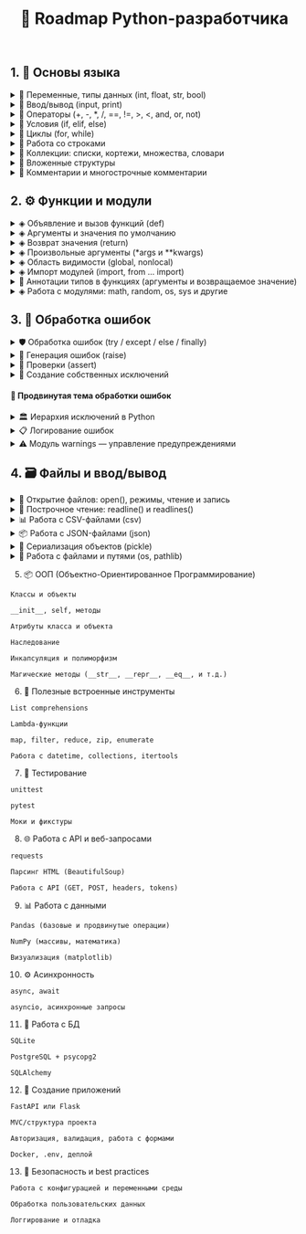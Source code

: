 <center>

# 🐍 Roadmap Python-разработчика

</center>
&nbsp;

## 1. 📘 Основы языка

<details>
<summary>🔹 Переменные, типы данных (int, float, str, bool)</summary>

### 📌 Описание
В Python переменные создаются автоматически при присваивании значения. Тип определяется автоматически.
---
### 🔢 Типы:
- `int` — целые числа
- `float` — числа с плавающей точкой
- `str` — строки
- `bool` — логические значения (`True` / `False`)

### 💡 Примеры:
```python
a = 10          # int
b = 3.14        # float
name = "Alice"  # str
flag = True     # bool
```

</details>

<details>
<summary>🔹 Ввод/вывод (input, print)</summary>

### 📌 Описание
`print()` используется для вывода информации в консоль  
`input()` — используется для получения данных от пользователя в виде строки.

---

### 🖨 `print()`
* Функция вывода. Поддерживает несколько аргументов, автоматическую замену строки (`\\n`) и настройку разделителей.

**Полезные параметры:**
- `sep` — разделитель между аргументами
- `end` — символ, который будет в конце (по умолчанию `\\n`)

```python
print("Привет", "мир")                   # Привет мир
print("Hello", "World", sep=", ")       # Hello, World
print("Завершено", end=".")             # Завершено.
```
### ⌨️ input()

Функция ввода. Возвращает строку.

```python
name = input("Введите имя: ")
print("Привет,", name)
```
❗ Важно: input() всегда возвращает str, даже если пользователь вводит число.
Чтобы получить int или float, нужно преобразовать:

```python
age = int(input("Введите возраст: "))
pi = float(input("Введите число π: "))
```

</details>

<details>
<summary>🔹 Операторы (+, -, *, /, ==, !=, >, <, and, or, not)</summary>

### 📌 Описание
Операторы позволяют выполнять арифметические действия, сравнения и логические проверки.  
Они являются основой выражений и условий в Python.
---
### ➕ Арифметические операторы

| Оператор | Назначение               | Пример             | Результат     |
|----------|--------------------------|--------------------|---------------|
| `+`      | Сложение                 | `2 + 3`            | `5`           |
| `-`      | Вычитание                | `7 - 2`            | `5`           |
| `*`      | Умножение                | `4 * 2`            | `8`           |
| `/`      | Деление (всегда float)  | `10 / 4`           | `2.5`         |
| `//`     | Целочисленное деление    | `10 // 3`          | `3`           |
| `%`      | Остаток от деления       | `10 % 3`           | `1`           |
| `**`     | Возведение в степень     | `2 ** 3`           | `8`           |

---

### 🔁 Операторы сравнения

| Оператор | Назначение       | Пример           | Результат |
|----------|------------------|------------------|-----------|
| `==`     | Равно            | `5 == 5`         | `True`    |
| `!=`     | Не равно         | `5 != 3`         | `True`    |
| `>`      | Больше           | `7 > 2`          | `True`    |
| `<`      | Меньше           | `3 < 5`          | `True`    |
| `>=`     | Больше или равно | `5 >= 5`         | `True`    |
| `<=`     | Меньше или равно | `4 <= 6`         | `True`    |

---

### 🤔 Логические операторы

| Оператор | Назначение            | Пример                   | Результат |
|----------|-----------------------|--------------------------|-----------|
| `and`    | И (всё True)          | `True and False`         | `False`   |
| `or`     | Или (хотя бы одно)    | `True or False`          | `True`    |
| `not`    | Не (отрицание)        | `not True`               | `False`   |

---

### 💡 Примеры в коде:
```python
x = 10
y = 5

print(x + y)         # 15
print(x > 3 and y < 10)  # True
print(x == 10 or y == 0) # True
print(not (x < y))       # True
print(x % 2 == 0)        # Проверка на чётность
```
</details>


<details>
<summary>🔹 Условия (if, elif, else)</summary>

### 📌 Описание
Условные конструкции позволяют выполнять код в зависимости от выполнения условий.  
В Python используются ключевые слова `if`, `elif` (иначе если) и `else` (иначе).

---

### 🧱 Общая структура:

```python
if условие:
    # блок кода, если условие True
elif другое_условие:
    # блок кода, если второе условие True
else:
    # блок кода, если ни одно из условий не сработало
```

### 📊 Типичные операторы в условиях

| Оператор | Назначение       | Пример     | Результат |
|----------|------------------|------------|-----------|
| `==`     | Равно            | `5 == 5`   | `True`    |
| `!=`     | Не равно         | `5 != 3`   | `True`    |
| `>`      | Больше           | `7 > 2`    | `True`    |
| `<`      | Меньше           | `3 < 5`    | `True`    |
| `>=`     | Больше или равно | `5 >= 5`   | `True`    |
| `<=`     | Меньше или равно | `4 <= 6`   | `True`    |
---
### 💡 Примеры в коде:
```python
age = int(input("Сколько тебе лет? "))

if age >= 18:
    print("Доступ разрешён.")
elif age > 0:
    print("Доступ запрещён. Ты слишком молод.")
else:
    print("Некорректный ввод.")
```

</details>

<details>
<summary>🔹 Циклы (for, while)</summary>

### 📌 Описание

Циклы позволяют выполнять одни и те же действия многократно.  
В Python есть два основных цикла: `for` и `while`.

---

### 🔁 `for` — цикл по коллекции или диапазону

Идеален для перебора элементов в списках, строках, диапазонах (`range()`).

```python
for i in range(5):
    print(i)
```
```python
for буква in "Python":
    print(буква)
```

### 🔄 while — цикл с условием
* Выполняется, пока условие истинно (True).
```python
count = 0
while count < 3:
    print("Цикл:", count)
    count += 1
```
### ♾️ Бесконечный цикл
* Будет выполнятся пока не будет остановлен принудительно
```python
while True:
    print("Это никогда не остановится!")
```

### 💡 Пример с break и continue:
* можно использовать в for и while
```python
for i in range(5):
    if i == 2:
        continue  # пропустить 2
    if i == 4:
        break     # завершить на 4
    print(i)
```

### 🔚 Ключевые слова внутри циклов

| Команда   | Назначение                                        |
|-----------|---------------------------------------------------|
| `break`   | Прерывает выполнение цикла                        |
| `continue`| Переходит к следующей итерации цикла              |
| `else`    | Выполняется, если цикл завершился без `break`     |
---
</details>

<details>
<summary>🔹 Работа со строками</summary>

### 📌 Описание
* Строки в Python — это последовательности символов (тип `str`).  
Поддерживают индексацию, срезы, методы, перебор в цикле и конкатенацию.

---

### 🧪 Основные операции со строками

| Операция            | Пример                    | Результат           |
|---------------------|---------------------------|----------------------|
| Конкатенация         | `"Hello" + "World"`       | `'HelloWorld'`       |
| Повторение           | `"ha" * 3`                | `'hahaha'`           |
| Длина строки         | `len("Python")`           | `6`                  |
| Проверка подстроки   | `"th" in "Python"`        | `True`               |
| Индексация           | `"Hello"[1]`              | `'e'`                |
| Срез строки          | `"Python"[0:3]`           | `'Pyt'`              |

---

### 🛠 Часто используемые методы строк

| Метод              | Описание                                       | Пример                        |
|--------------------|------------------------------------------------|-------------------------------|
| `lower()`          | Преобразует в нижний регистр                   | `"PY".lower()` → `'py'`       |
| `upper()`          | В верхний регистр                              | `"py".upper()` → `'PY'`       |
| `strip()`          | Удаляет пробелы по краям                       | `" hello ".strip()` → `'hello'` |
| `replace(a, b)`    | Заменяет `a` на `b`                            | `"hi".replace("i", "ello")` → `'hello'` |
| `split()`          | Разбивает строку по пробелу (или символу)      | `"a b c".split()` → `['a','b','c']` |
| `join()`           | Объединяет список строк                        | `".".join(['a','b'])` → `'a.b'` |
| `startswith(s)`    | Проверяет, начинается ли строка с `s`          | `"abc".startswith("a")` → `True` |
| `endswith(s)`      | Проверяет, заканчивается ли строка на `s`      | `"abc".endswith("c")` → `True` |
| `find(s)`          | Возвращает индекс первого вхождения `s`        | `"abc".find("b")` → `1`        |
| `isdigit()`        | Проверка, состоит ли строка только из цифр     | `"123".isdigit()` → `True`     |

---

### 💡 Примеры:

```python
text = " Python — крутой язык! "

print(text.strip())                 # Убирает пробелы по краям
print(text.upper())                 # В верхний регистр
print(text.lower().replace("python", "Java"))  # Комбинирование методов
print("язык" in text)               # True
```

### 🧠 Полезные приёмы
* Проверка пустой строки:
```python
if not string:  # или if string == ""
    print("Пусто")
```
* Реверс строки:
```Python
reversed_text = text[::-1]
```
* Форматирование:
ключевой параметр f
```python
name = "Иван"
print(f"Привет, {name}!")  # f-строка
```

</details> 

<details>
<summary>🔹 Коллекции: списки, кортежи, множества, словари</summary>

### 📌 Описание
Коллекции — это структуры данных, которые хранят несколько значений.  
В Python 4 основных типа:
---
- **Список (`list`)** — изменяемый упорядоченный набор
- **Кортеж (`tuple`)** — неизменяемый упорядоченный набор
- **Множество (`set`)** — изменяемый **неупорядоченный** набор уникальных элементов
- **Словарь (`dict`)** — набор пар ключ-значение

---

### 🧾 Сравнение коллекций

| Тип     | Изменяемость | Упорядоченность | Уникальность | Синтаксис                |
|---------|---------------|------------------|---------------|--------------------------|
| `list`  | ✅             | ✅                | ❌            | `[1, 2, 3]`              |
| `tuple` | ❌             | ✅                | ❌            | `(1, 2, 3)`              |
| `set`   | ✅             | ❌                | ✅            | `{1, 2, 3}`              |
| `dict`  | ✅             | ✅ (c 3.7+)       | ❌ (по ключам) | `{"a": 1, "b": 2}`        |

---

### 📋 Методы списков (list)

| Метод         | Описание                        |
|---------------|---------------------------------|
| `append(x)`   | Добавляет элемент в конец       |
| `insert(i, x)`| Вставляет элемент на позицию    |
| `remove(x)`   | Удаляет первое вхождение `x`    |
| `pop([i])`    | Удаляет и возвращает элемент    |
| `sort()`      | Сортирует список                |
| `reverse()`   | Разворачивает список            |
| `clear()`     | Очищает список                  |

---

### 💡 Примеры:

* Списки
```python
fruits = ["яблоко", "груша", "банан"]
fruits.append("киви")
```
* Кортежи
```python
point = (10, 20)
```
* Множества
```python
colors = {"красный", "синий", "зелёный"}
colors.add("жёлтый")
```
* Словари
```python
person = {
    "name": "Алиса",
    "age": 25
    }
print(person["name"])
```
### 🧠 Полезное

* Преобразование типов:
```python
list("abc")       # ['a', 'b', 'c']
tuple([1, 2])     # (1, 2)
set([1, 1, 2])    # {1, 2}
dict([("a", 1)])  # {'a': 1}
```
* Проверка элемента:
```python
if "яблоко" in fruits:
    print("Есть яблоко")
```
* Перебор словаря:
```python
for key, value in person.items():
    print(key, value)
```

</details>

<details>
<summary>🔹 Вложенные структуры</summary>

### 📌 Описание
* Вложенные структуры — это коллекции, содержащие другие коллекции:  
например, список списков, словарь в списке, словарь со списком и т.д.
---
### 🧱 Примеры вложенных структур

* Список списков
```python
matrix = [[1, 2], [3, 4]]
```
* Словарь со списками
```python
student = {
    "name": "Иван",
    "grades": [5, 4, 5]
}
```

* Словарь внутри списка
```python
people = [
    {"name": "Анна", "age": 30},
    {"name": "Борис", "age": 25}
]
```

* Словарь в словаре
```python
config = {
    "db": {
        "host": "localhost",
        "port": 5432
    }
}
```
### 🎯 Доступ к элементам

| Структура                  | Доступ к элементу                    | Результат       |
|---------------------------|--------------------------------------|-----------------|
| `matrix[1][0]`            | элемент 1-й строки, 0-й столбец      | `3`             |
| `student["grades"][2]`    | третья оценка                        | `5`             |
| `people[0]["name"]`       | имя первого человека                 | `"Анна"`        |
| `config["db"]["host"]`    | доступ к хосту в конфиге             | `"localhost"`   |
---
### 🧠 Глубокая вложенность
```python
data = {
    "user": {
        "profile": {
            "contacts": {
                "email": "user@example.com"
            }
        }
    }
}

# Получение email
email = data["user"]["profile"]["contacts"]["email"]
print(email)  # user@example.com
```
### ⚠️ Рекомендации
* Используй get() для безопасного доступа:
```python
data.get("user", {}).get("profile", {}).get("contacts", {}).get("email")
```
* При работе с непредсказуемыми структурами — проверяй наличие ключей:
```python
if "user" in data and "profile" in data["user"]:
```
* Для глубокого доступа можно использовать библиотеку pydash, glom, dotmap — если нужно элегантно и надёжно

</details>

<details>
<summary>🔹 Комментарии и многострочные комментарии</summary>

### 📌 Описание
Комментарии используются для пояснения кода.  
Python игнорирует всё, что находится после символа `#`.

---

### 🧾 Обычные однострочные комментарии

```python
# Это комментарий
print("Привет")  # Это комментарий в конце строки
```
### 📋 Многострочные комментарии
В Python нет отдельного синтаксиса для многострочного комментария,
но есть два подхода:

### 🔸 1. Несколько `#` подряд
```python
# Это первый комментарий
# Это второй комментарий
# Это третий комментарий
```

### 🔸 2. Строки в тройных кавычках (""" ... """ или ''' ... ''')
Такой блок может использоваться вне функции как комментарий,
но внутри функции — это строка-документация (docstring).
```python
"""
Это якобы многострочный комментарий.
Python просто игнорирует эту строку,
если она не используется.
"""
print("Работаем")
```
#### ⚠️ Этот способ считается **хаком**, но часто используется для временных заметок.
---

### 🧠 Docstring (официальные многострочные комментарии к функциям)
```python
def greet():
    """
    Эта функция выводит приветствие.
    """
    print("Привет!")
```
* Такие строки можно получить через `help()` или `.__doc__:`
```python
print(greet.__doc__)
```
### ⚠️ Заметки
* Комментарии не должны быть избыточными: пиши зачем, а не что делает код
* Для многострочных описаний лучше использовать docstring внутри функций и классов

</details>

## 2. ⚙️ Функции и модули
<details>
<summary>◈ Объявление и вызов функций (def)</summary>

### 📌 Описание
Функции позволяют организовывать код в переиспользуемые блоки.  
Создаются с помощью ключевого слова `def`, вызываются по имени.

---

### 🔤 Синтаксис

```python
def имя_функции(параметры):
    # тело функции
    return результат
```
### 💡 Примеры:

* Простейшая функция
```python
def say_hello():
    print("Привет!")

say_hello()  # вызов
```

* С аргументом
```python
def greet(name):
    print(f"Привет, {name}!")

greet("Аня")
```
* С возвратом значения
```python
def square(x):
    return x * x

print(square(5))  # 25
```
### ⚠️ Заметки:
* Тело функции обязательно с отступом
* Если нет return, функция возвращает None
* Функцию можно вызывать многократно

</details> 

<details>
<summary>◈ Аргументы и значения по умолчанию</summary>

### 📌 Описание
Функции могут принимать параметры разными способами.  
Python поддерживает: позиционные, значения по умолчанию, произвольные (`*args`, `**kwargs`).

---

### 📊 Таблица видов аргументов

| Тип                    | Сигнатура                         | Описание                                      | Пример вызова              |
|------------------------|------------------------------------|-----------------------------------------------|----------------------------|
| Позиционные            | `def greet(name)`                 | Аргументы передаются по порядку               | `greet("Аня")`             |
| Значения по умолчанию  | `def greet(name="Гость")`         | Используется, если аргумент не передан        | `greet()` → `'Гость'`      |
| Произвольные позиционные | `def add(*args)`                  | Собирает все позиционные аргументы в кортеж   | `add(1, 2, 3)`             |
| Произвольные именованные | `def config(**kwargs)`            | Собирает все именованные аргументы в словарь  | `config(debug=True)`       |

---

### 💡 Примеры использования

```python
# Значение по умолчанию
def greet(name="Гость"):
    print(f"Привет, {name}")

greet()          # Привет, Гость
greet("Иван")    # Привет, Иван
```
* `*args` — произвольные позиционные аргументы
```python
def total(*args):
    print(sum(args))

total(1, 2, 3)  # 6
```
* `**kwargs` — произвольные именованные аргументы
```python
def show(**kwargs):
    for k, v in kwargs.items():
        print(f"{k}: {v}")

show(name="Анна", age=30)
```
* Комбинирование всех видов аргументов
```python
def full_info(a, b=0, *args, **kwargs):
    print(a, b, args, kwargs)

full_info(1, 2, 3, 4, x=5, y=6)
# 1 2 (3, 4) {'x': 5, 'y': 6'}
```

### ⚠️ Заметки
* Порядок параметров:
обязательные, `*args`, со значением по умолчанию, `**kwargs`
```python
def example(x, *args, y=0, **kwargs):
    ...
```
* `*args` и `**kwargs` можно не использовать, если они не нужны

У `*args` тип — tuple, у `**kwargs` — dict

</details>

<details>
<summary>◈ Возврат значения (return)</summary>

### 📌 Описание
`return` завершает выполнение функции и возвращает значение.  
Если `return` не указан — функция возвращает `None`.

---

### 📤 Синтаксис

```python
def имя_функции(...):
    ...
    return результат
```
### 💡 Примеры:

* Возвращение значения
```python
def multiply(x, y):
    return x * y

result = multiply(2, 3)
print(result)  # 6
```
* return без значения
```python
def say_hi():
    print("Привет")
    return

say_hi()
```
* Условный return
```python
def check_number(n):
    if n % 2 == 0:
        return "Чётное"
    return "Нечётное"

print(check_number(5))  # Нечётное
```
* Возврат нескольких значений
```python
def get_user():
    return "Иван", 25

name, age = get_user()
```

### ⚠️ Заметки

* После return выполнение функции прекращается
* Можно вернуть:
    * значение (return x)
    * кортеж (return x, y)
    * ничего (return)
* Если функция ничего не возвращает — результатом будет `None`
* return можно использовать внутри условий и циклов
```python
def check_number(n):
    if n % 2 == 0:
        return "Чётное"
    return "Нечётное"
```
</details>

<details>
<summary>◈ Произвольные аргументы (*args и **kwargs)</summary>

### 📌 Описание
Когда количество аргументов заранее неизвестно, можно использовать:
---
- `*args` — собирает **все позиционные аргументы** в кортеж (`tuple`)
- `**kwargs` — собирает **все именованные аргументы** в словарь (`dict`)

Это делает функции более гибкими.

---

### 📊 Сравнение

| Синтаксис             | Назначение                               | Тип данных           | Пример вызова                 |
|-----------------------|-------------------------------------------|-----------------------|-------------------------------|
| `*args`               | Все дополнительные позиционные аргументы | `tuple`               | `func(1, 2, 3)`               |
| `**kwargs`            | Все дополнительные именованные аргументы | `dict`                | `func(name="Аня", age=30)`    |

---

### 💡 Примеры использования

* Аргументы: (10, 20, 30)
```python
def show_args(*args):
    print("Аргументы:", args)

show_args(10, 20, 30)
```
* name: Анна
* city: Москва
```python
def show_kwargs(**kwargs):
    for key, value in kwargs.items():
        print(f"{key}: {value}")

show_kwargs(name="Анна", city="Москва")
```
* Комбинация всех видов аргументов
    * 1 2
    * Доп. позиционные: (3, 4)
    * Доп. именованные: {'x': 5, 'y': 6}
```python
def full_info(a, b=0, *args, **kwargs):
    print(a, b)
    print("Доп. позиционные:", args)
    print("Доп. именованные:", kwargs)

full_info(1, 2, 3, 4, x=5, y=6)
```
### ⚠️ Заметки

* `*args` и `**kwargs` необязательны — используются при необходимости
* Их можно комбинировать, но порядок важен:
```python
def func(x, *args, y=0, **kwargs):
    ...
```
* args — всегда tuple, kwargs — dict

</details>

<details>
<summary>◈ Область видимости (global, nonlocal)</summary>

### 📌 Описание
**Область видимости** определяет, где переменная доступна.  
По умолчанию переменные внутри функций являются **локальными**.  
С помощью `global` и `nonlocal` можно управлять доступом к переменным из других областей.

---

### 📊 Сравнение ключевых слов

| Ключевое слово | Описание                                             | Пример применения         |
|----------------|------------------------------------------------------|----------------------------|
| `global`       | Используется для доступа к переменной **вне функции** (на уровне модуля) | изменение глобальной переменной |
| `nonlocal`     | Используется **во вложенной функции**, чтобы изменить переменную из внешней (но не глобальной) | вложенные функции |

---

### 💡 Примеры


* Без `global` — создается новая локальная переменная
```python
x = 10

def update():
    x = 20
    print("Внутри функции:", x)

update()
print("Снаружи:", x)  # Снаружи: 10
```

* С использованием global
```python
x = 10

def update():
    global x
    x = 20
    print("Внутри функции:", x)

update()
print("Снаружи:", x)  # Снаружи: 20
```
* Использование nonlocal
```python
def outer():
    message = "Привет"

    def inner():
        nonlocal message
        message = "Пока"
        print("Внутри inner:", message)

    inner()
    print("После inner:", message)

outer()
# Внутри inner: Пока
# После inner: Пока
```
### ⚠️ Заметки
* Использование global делает переменную глобальной по всему модулю — злоупотреблять не стоит
* nonlocal работает только внутри вложенных функций
* Лучше избегать глобальных переменных, если можно передавать значения через параметры и `return`

</details>

<details>
<summary>◈ Импорт модулей (import, from ... import)</summary>

### 📌 Описание
Импорт модулей позволяет использовать **встроенные или внешние библиотеки**, а также свой код из других файлов.  
В Python есть несколько способов импорта.

---

### 📊 Способы импорта

| Синтаксис                      | Описание                                           | Пример использования        |
|-------------------------------|----------------------------------------------------|------------------------------|
| `import module`               | Импортирует весь модуль                           | `import math`                |
| `import module as alias`      | Импорт с псевдонимом (сокращение)                 | `import numpy as np`         |
| `from module import name`     | Импорт конкретного элемента                       | `from math import sqrt`      |
| `from module import *`        | Импортирует всё из модуля (не рекомендуется)      | `from math import *`         |

---

### 💡 Примеры

* Импорт всего модуля
```python
import math
print(math.sqrt(25))  # 5.0
```
* Импорт с псевдонимом
```python
import datetime as dt
print(dt.datetime.now())
```
* Импорт только одной функции
```python
from random import randint
print(randint(1, 10))  # случайное число от 1 до 10
```
### Импорт из своего файла
* файл: `utils.py`
```python
def hello():
    print("Привет!")
```
* основной файл например `main.py`
```python
# Импортируется функция hello() из файла utils.py

from utils import hello
# просто вызывается
hello()

# результат в консоль: Привет!
```

### ⚠️ Заметки
* Один модуль = один `.py` файл
* Путь импорта зависит от расположения файлов (можно использовать . и ..)
* Псевдонимы `as` делают код короче и удобнее
* Импорт `*` может привести к конфликтам имён и затруднить отладку

</details>

<details>
<summary>📎 Аннотации типов в функциях (аргументы и возвращаемое значение)</summary>

### 📌 Описание
Аннотации типов позволяют явно указать, **какие типы данных принимает функция**  
и **что она возвращает**. Это улучшает читаемость кода и помогает инструментам разработки (IDE, анализаторы).

> ❗ Аннотации **не обязательны** — они **не проверяются интерпретатором Python во время выполнения**.  
> Это лишь **подсказка** для тебя, других разработчиков и редакторов кода (VSCode, PyCharm и др.).

---

### 🔤 Синтаксис

```python
def имя_функции(параметр: тип, ...) -> тип_возвращаемого_значения:
    ...
```
### 💡 Простые примеры:
```python
def greet(name: str) -> None:
    print(f"Привет, {name}")
```
```python
def add(a: int, b: int) -> int:
    return a + b
```
```python
def divide(a: float, b: float) -> float:
    return a / b
```

### 🧰 Аннотации для коллекций
```python
from typing import List, Dict

def average(values: List[float]) -> float:
    return sum(values) / len(values)

def get_user() -> Dict[str, str]:
    return {"name": "Иван"}
```

### ⚠️ Полезные типы из typing

| Тип                  | Описание                                          |
|----------------------|---------------------------------------------------|
| `List[тип]`          | Список с элементами определённого типа           |
| `Dict[ключ, значение]` | Словарь с типизированными ключами и значениями |
| `Optional[тип]`      | Может быть `None` или указанного типа            |
| `Any`                | Любой тип                                         |
| `Tuple[...]`         | Кортеж определённой структуры                    |
| `Union[int, str]`    | Значение может быть либо `int`, либо `str`       |
---
### 📦 Примеры с Optional, Any, Union
```python
from typing import Optional, Any, Union

def find_user(id: int) -> Optional[dict]:
    ...

def log(data: Any) -> None:
    print(data)

def parse(value: Union[int, str]) -> str:
    return str(value)
```

### 🧠 Зачем использовать аннотации?
* Помогают предотвратить ошибки при передаче данных
* Повышают понятность кода при чтении и поддержке
* Дают автодополнение и подсказки в IDE
* Поддерживаются системами статического анализа: mypy, pyright, pylance

</details>

<details>
<summary>◈ Работа с модулями: math, random, os, sys и другие</summary>

### 📌 Описание
Python включает множество встроенных модулей, которые расширяют возможности языка:  
математика, случайные значения, доступ к файловой системе, аргументы командной строки и т.д.

---

### 📐 Модуль `math` — математика

| Функция          | Описание                        | Пример               |
|------------------|----------------------------------|----------------------|
| `sqrt(x)`        | Квадратный корень                | `math.sqrt(16)` → `4.0` |
| `pow(x, y)`      | Возведение в степень             | `math.pow(2, 3)` → `8.0` |
| `floor(x)`       | Округление вниз                  | `math.floor(3.9)` → `3` |
| `ceil(x)`        | Округление вверх                 | `math.ceil(3.1)` → `4` |
| `pi`             | Число π                          | `math.pi` → `3.1415...` |
---
```python
import math
print(math.sqrt(25))  # 5.0
```

### 🎲 Модуль `random` — случайные значения

| Функция          | Описание                                    | Пример                        |
|------------------|----------------------------------------------|-------------------------------|
| `randint(a, b)`  | Случайное целое в диапазоне `[a, b]`         | `randint(1, 6)`               |
| `choice(seq)`    | Случайный элемент из последовательности      | `choice(["a", "b", "c"])`     |
| `shuffle(seq)`   | Перемешивает список на месте                 | `shuffle([1, 2, 3])`          |
| `random()`       | Случайное число от `0` до `1` (float)        | `random()`                    |
---
```python
from random import randint, choice
print(randint(1, 100))
print(choice(["Python", "Java", "Go"]))
```

### 🗂 Модуль `os` — работа с операционной системой

| Функция             | Описание                               | Пример                         |
|---------------------|-----------------------------------------|--------------------------------|
| `getcwd()`          | Получить текущую директорию             | `os.getcwd()`                  |
| `listdir(path)`     | Список файлов в директории              | `os.listdir(".")`              |
| `remove(file)`      | Удалить файл                            | `os.remove("file.txt")`        |
| `mkdir(name)`       | Создать папку                           | `os.mkdir("new_folder")`       |
| `path.exists(path)` | Проверить существование файла/папки     | `os.path.exists("file.txt")`   |
---
```python
import os
print(os.getcwd())
```

### 🧭 Модуль `sys` — доступ к системной информации

| Атрибут / функция | Описание                        | Пример             |
|-------------------|----------------------------------|--------------------|
| `argv`            | Аргументы командной строки       | `sys.argv[1]`      |
| `exit()`          | Завершить программу              | `sys.exit()`       |
| `path`            | Пути поиска модулей              | `sys.path`         |
| `version`         | Версия Python                    | `sys.version`      |
---
```python
import sys
print(sys.version)
```

### ⚠️ Заметки
* Эти модули идут встроенно — установка не требуется
* Для работы с внешними модулями (например, `requests`, `pandas`) используется `pip`
* В больших проектах импорт модулей лучше группировать: стандартные, сторонние, свои

</details>

## 3. 🧪 Обработка ошибок

<details>
<summary>🛡️ Обработка ошибок (try / except / else / finally)</summary>

### 📌 Описание
В Python ошибки (исключения) могут прерывать выполнение программы.  
Блоки `try` позволяют **перехватывать и обрабатывать ошибки**, чтобы программа не упала.

---

### 🔤 Синтаксис

```python
try:
    # код, который может вызвать ошибку
except ТипИсключения:
    # что делать при ошибке
else:
    # если ошибок не было
finally:
    # выполняется всегда (например, для очистки)
```
### 💡 Примеры:

```python
try:
    x = int(input("Введите число: "))
    print("Удвоенное значение:", x * 2)
except ValueError:
    print("Ошибка: нужно ввести число!")
```
---
```python
try:
    f = open("file.txt", "r")
    print(f.read())
except FileNotFoundError:
    print("Файл не найден")
else:
    print("Файл успешно прочитан")
finally:
    print("Закрытие (или логирование)...")
```
📊 Часто используемые исключения
| Исключение          | Описание                                 |
|---------------------|-------------------------------------------|
| `ValueError`        | Неверное значение типа                   |
| `TypeError`         | Операция с несовместимыми типами         |
| `IndexError`        | Обращение к несуществующему индексу      |
| `KeyError`          | Ключ не найден в словаре                 |
| `FileNotFoundError` | Файл не найден                           |
| `ZeroDivisionError` | Деление на ноль                          |
| `ImportError`       | Ошибка при импорте модуля                |
| `AttributeError`    | Объект не имеет указанного атрибута      |
---
### ⚠️ Заметки
* Всегда обрабатывай только нужные исключения, а не `except:` без указания
* `else` используется, если нужно выполнить код только при отсутствии ошибок
* `finally` выполняется всегда — даже если ошибка не перехвачена
* Можно обрабатывать несколько исключений:
```python
except (ValueError, TypeError):
    ...
```
* Можно получить объект исключения:
```python
except ValueError as e:
    print("Ошибка:", e)
```
</details>

<details>
<summary>🚨 Генерация ошибок (raise)</summary>

### 📌 Описание
Оператор `raise` используется для **явного возбуждения исключений**.  
Это полезно, если ты хочешь вручную остановить выполнение при ошибочных условиях.

---

### 🔤 Синтаксис

```python
raise ТипИсключения("сообщение об ошибке")
```
### 💡 Примеры:
```python
def divide(a, b):
    if b == 0:
        raise ZeroDivisionError("На ноль делить нельзя!")
    return a / b

print(divide(10, 0))  # вызовет исключение
```
---
```python
age = -5
if age < 0:
    raise ValueError("Возраст не может быть отрицательным")
```

### ⚠️ Заметки
* Можно возбуждать встроенные исключения, либо свои (пользовательские)
* Хорошая практика — использовать `raise` вместе с проверками входных данных
* Можно перехватывать исключения и перекидывать дальше:
```python
try:
    ...
except ValueError:
    raise  # пробрасывает ошибку дальше
```

</details>

<details>
<summary>🧪 Проверки (assert)</summary>

### 📌 Описание
Оператор `assert` используется для **быстрых проверок условий**.  
Если условие **не выполнено**, возникает исключение `AssertionError`.

---

### 🔤 Синтаксис

```python
assert условие, "сообщение при провале"
```
### 💡 Примеры:
```python
x = 5
assert x > 0  # ничего не произойдёт

assert x < 0, "x должен быть меньше нуля"
# AssertionError: x должен быть меньше нуля
```
---
```python
def check_positive(n):
    assert n > 0, "Число должно быть положительным"
    return n
```
### ⚠️ Заметки
* Используется в основном для отладки, тестов, проверок инвариантов
* Можно отключить все assert, запустив Python с флагом -O
* Не рекомендуется для валидации пользовательских данных — лучше использовать if + raise

</details>

<details>
<summary>🧨 Создание собственных исключений</summary>

### 📌 Описание
Можно создавать свои типы исключений, унаследовав их от `Exception` или другого встроенного класса.  
Это полезно для специфических ошибок в проекте.

---

### 💡 Пример:

```python
class NegativeValueError(Exception):
    """Ошибка: значение не может быть отрицательным"""
    pass

def process(value):
    if value < 0:
        raise NegativeValueError("Отрицательное значение недопустимо")
    return value * 2

process(-5)  # вызовет NegativeValueError
```

### ⚠️ Заметки
* Именуй собственные исключения с суффиксом `Error`
* Можно переопределить `__init__` и `__str__` для кастомизации сообщения
* Исключения можно группировать в иерархию
---
### 🧩 Кратко: зачем нужен pass
* `pass` используется, когда синтаксис требует тело, но ты пока не хочешь писать код.

### 💡 Примеры:
* 🔸 В теле функции (например, "ещё не реализовано"):
```python
def my_function():
    pass  # пока ничего не делает
```
* 🔸 В классе:
```python
class MyException(Exception):
    pass  # можно добавить поведение позже
```
* 🔸 В if, for, while, try и т.д.:
```python
if condition:
    pass  # условие есть, действия пока нет
```

### ⚠️ Без pass — будет ошибка
```python
def func():
# SyntaxError: expected an indented block
```
* 🔹 `Python` ожидает тело, даже если ты его пока не пишешь.
* 🔹 `pass` позволяет оставить конструкцию рабочей, но пустой.
---
### 🧠 Когда использовать pass
* В черновиках (временно)
* В заготовках функций, классов, блоков
* Когда логика должна быть "ничего не делать" (например, если обработка ошибки не нужна)

</details>

#### 🧠 Продвинутая тема обработки ошибок

<details>
<summary>🏛 Иерархия исключений в Python</summary>

### 📌 Описание
Все исключения в Python наследуются от базового класса `BaseException`.  
Почти все пользовательские и встроенные исключения — от `Exception`.

---
### 🏛 Иерархия исключений (наглядно)
```
BaseException
├── SystemExit
├── KeyboardInterrupt
├── GeneratorExit
└── Exception
    ├── ArithmeticError
    │   ├── ZeroDivisionError
    │   ├── OverflowError
    │   └── FloatingPointError
    ├── LookupError
    │   ├── IndexError
    │   └── KeyError
    ├── ValueError
    ├── TypeError
    ├── FileNotFoundError
    └── ...
```
---

### ⚠️ Заметки

- **Никогда не перехватывай `BaseException`** — это перехват `Ctrl+C`, `SystemExit`, и других "системных" событий
- Всегда перехватывай через `except Exception:` или **конкретный тип**
- Пользовательские исключения всегда наследуй от `Exception`, **а не от `BaseException`**

</details>

<details>
<summary>📋 Логирование ошибок</summary>

### 📌 Описание
Вместо простого `print()` лучше использовать модуль `logging` для вывода ошибок и событий.  
Для получения полного трейсбека (стека вызовов) — модуль `traceback`.

---

### 💡 Пример с logging

```python
import logging

logging.basicConfig(level=logging.ERROR)

try:
    x = 1 / 0
except ZeroDivisionError:
    logging.error("Ошибка деления на ноль")
```
---
### 💡 Пример с traceback    
```python
import traceback

try:
    x = int("abc")
except ValueError:
    traceback.print_exc()
```

### ⚠️ Заметки
* logging может писать в файл, консоль, удалённый сервер
* Уровни: `DEBUG`, `INFO`, `WARNING`, `ERROR`, `CRITICAL`
* Вместо print(e) можно делать logging.exception("Произошла ошибка:") — это автоматически добавит трейсбек

</details>

<details>
<summary>⚠️ Модуль warnings — управление предупреждениями</summary>

### 📌 Описание
Модуль `warnings` используется для **мягких сообщений о потенциальных проблемах**.  
В отличие от исключений, предупреждения **не прерывают выполнение**.

---

### 💡 Пример

```python
import warnings

def old_function():
    warnings.warn("Функция устарела", DeprecationWarning)

old_function()
```
### 🎛 Управление предупреждениями

* Игнорировать все предупреждения
```python
import warnings
warnings.filterwarnings("ignore")
```
* Преобразовать предупреждение в исключение
```python
warnings.filterwarnings("error")
```
### ⚠️ Заметки
* Полезно для устаревших функций, API, неопасных нарушений
* Используется во многих библиотеках (numpy, pandas)
* Можно кастомизировать тип, категорию, сообщение, стек

</details>

## 4. 🗃 Файлы и ввод/вывод

<details>
<summary>📂 Открытие файлов: open(), режимы, чтение и запись</summary>

### 📌 Описание
Файлы открываются с помощью `open(путь, режим, encoding)`.  
После этого можно читать, записывать или добавлять данные.

---

### 🔤 Синтаксис

```python
f = open("file.txt", "w", encoding="utf-8")
f.write("Привет!")
f.close()
```
### 🧭 Режимы открытия файлов

| Режим | Назначение                        | Пример |
|-------|-----------------------------------|--------|
| `r`   | Чтение (по умолчанию)            | `open("file.txt", "r", encoding="utf-8")` |
| `w`   | Запись (перезапись файла)        | `open("file.txt", "w", encoding="utf-8")` |
| `a`   | Добавление в конец файла         | `open("file.txt", "a", encoding="utf-8")` |
| `x`   | Создание нового файла (ошибка, если уже есть) | `open("file.txt", "x", encoding="utf-8")` |
| `b`   | Двоичный режим (для байтов)      | `open("file.bin", "rb")` или `"wb"` |
| `+`   | Чтение и запись одновременно     | `open("file.txt", "r+")` или `"w+"`, `"a+"` |
---

### 🧠 Почему лучше использовать `with` (контекстный менеджер)

Ключевое слово `with` открывает файл в специальном **контексте**,  
и **автоматически закрывает** его после завершения блока — даже при ошибках.
* Это делает код:
    * короче
    * безопаснее (нет забытых close())
    * чище и современнее

### 🔄 Примеры использования режимов `open`
* `r` — Чтение файла

#### ❌ Без with:
```python
f = open("file.txt", "r", encoding="utf-8")
content = f.read()
print(content)
f.close()
```
#### ✅ С with:
```python
with open("file.txt", "r", encoding="utf-8") as f:
    content = f.read()
    print(content)
```
---
* `w` — Запись (перезапись файла)

#### ❌ Без with:
```python
f = open("file.txt", "w", encoding="utf-8")
f.write("Новый текст")
f.close()
```
#### ✅ С with:
```python
with open("file.txt", "w", encoding="utf-8") as f:
    f.write("Новый текст")
```
---
* `a` — Добавление в конец файла

#### ❌ Без with:
```python
f = open("file.txt", "a", encoding="utf-8")
f.write("\nДобавлено в конец")
f.close()
```
#### ✅ С with:
```python
with open("file.txt", "a", encoding="utf-8") as f:
    f.write("\nДобавлено в конец")
```
---
* `x` — Создание нового файла

#### ❌ Без with:
```python
f = open("new_file.txt", "x", encoding="utf-8")
f.write("Создан новый файл")
f.close()
```
#### ✅ С with:
```python
with open("new_file.txt", "x", encoding="utf-8") as f:
    f.write("Создан новый файл")
```
---
* `b` — Двоичный режим (чтение/запись в байтах)

#### ❌ Без with:
```python
f = open("image.png", "rb")
data = f.read()
f.close()
```
#### ✅ С with:
```python
with open("image.png", "rb") as f:
    data = f.read()
```
---
* `+` — Чтение и запись

#### ❌ Без with:
```python
f = open("file.txt", "r+", encoding="utf-8")
old = f.read()
f.write("\nДобавили после чтения")
f.close()
```
#### ✅ С with:
```python
with open("file.txt", "r+", encoding="utf-8") as f:
    old = f.read()
    f.write("\nДобавили после чтения")
```

</details>

<details>
<summary>📄 Построчное чтение: readline() и readlines()</summary>

### 📌 Описание
Кроме `read()`, который читает весь файл сразу, есть более гибкие способы чтения:

- `readline()` — читает **одну строку** за вызов
- `readlines()` — читает **все строки** в список

---

### 💡 Примеры


* `readline()` — построчно вручную
```python
f = open("file.txt", "r", encoding="utf-8")
line1 = f.readline()
line2 = f.readline()
f.close()

print(line1.strip())
print(line2.strip())
```

* `readlines()` — читаем всё сразу как список строк
```python
f = open("file.txt", "r", encoding="utf-8")
lines = f.readlines()
f.close()

for line in lines:
    print(line.strip())
```

* Альтернатива через `for`— самый предпочтительный способ
```python
with open("file.txt", "r", encoding="utf-8") as f:
    for line in f:
        print(line.strip())
```
### ⚠️ Заметки
* `readline()` читает одну строку, включая символ `\n`
* `readlines()` возвращает список строк (может занять много памяти)
* Чтение через `for line in file:` — самый эффективный и читаемый способ
```python
for line in file:
```
* Не забывай `strip()` если не хочешь видеть лишние переводы строк

</details>

<details>
<summary>📊 Работа с CSV-файлами (csv)</summary>

### 📌 Описание
Модуль `csv` используется для чтения и записи **табличных данных** (разделённых запятыми, точками с запятой и т.д.).  
CSV-файлы — простой текстовый формат, удобно использовать в таблицах, Excel, Google Sheets и т.п.

---
### 📋 Основные функции модуля `csv`

| Объект              | Назначение                                | Пример использования               |
|---------------------|--------------------------------------------|------------------------------------|
| `csv.reader(f)`     | Чтение CSV как списков (`list`)           | `for row in csv.reader(f): ...`   |
| `csv.writer(f)`     | Запись списков строк                      | `writer.writerow([...])`          |
| `csv.DictReader(f)` | Чтение CSV как словарей (`dict`) по заголовкам | `row["Имя"]`                     |
| `csv.DictWriter(f)` | Запись словарей по ключам                 | `writer.writerow({"Имя": ...})`   |
---
### 📤 Чтение CSV-файлов

```python
import csv

with open("data.csv", "r", encoding="utf-8") as f:
    reader = csv.reader(f)
    for row in reader:
        print(row)
```

#### 📌 `row` — это список строк из одной строки таблицы: ['Иван', '30', 'Python']
---
### 🧾 Запись CSV-файлов
```python
import csv

with open("output.csv", "w", encoding="utf-8", newline="") as f:
    writer = csv.writer(f)
    writer.writerow(["Имя", "Возраст", "Язык"])
    writer.writerow(["Анна", 25, "Python"])
```
---
### 🧠 Чтение с заголовками (как словари)
```python
import csv

with open("data.csv", "r", encoding="utf-8") as f:
    reader = csv.DictReader(f)
    for row in reader:
        print(row["Имя"], row["Возраст"])
```
---
### ⚠️ Заметки
* Всегда указывай `newline=""` при записи CSV-файлов (иначе возможны пустые строки)
* `csv.reader` и `writer` работают со списками
* `DictReader` и `DictWriter` работают со словарями и автоматически обрабатывают заголовки
* По умолчанию — разделитель запятая (`,`), можно задать `delimiter=";"`

</details>

<details>
<summary>📦 Работа с JSON-файлами (json)</summary>

### 📌 Описание
Модуль `json` используется для работы с данными в формате JSON —  
один из самых популярных форматов обмена между программами, особенно в API, базах, файлах конфигурации.

JSON в Python представляется в виде **словарей, списков, чисел, строк и логических значений**.

---
### 📋 Основные функции модуля `json`

| Функция           | Назначение                          | Принимает / Возвращает      |
|-------------------|--------------------------------------|------------------------------|
| `json.load(f)`    | Чтение из файла                      | Принимает: файл <br> Возврат: объект Python |
| `json.dump(obj, f)` | Запись в файл                      | Принимает: объект Python и файл |
| `json.loads(str)` | Преобразование строки в объект      | Принимает: строку JSON <br> Возврат: объект Python |
| `json.dumps(obj)` | Преобразование объекта в строку JSON| Принимает: объект Python <br> Возврат: строка |
---
### 📥 Чтение JSON из файла

```python
import json

with open("data.json", "r", encoding="utf-8") as f:
    data = json.load(f)

print(data)  # словарь или список
```
---
### 📤 Запись JSON в файл
```python
import json

data = {"name": "Иван", "age": 30}

with open("output.json", "w", encoding="utf-8") as f:
    json.dump(data, f, ensure_ascii=False, indent=4)
```
---
### 🔁 Преобразование строк (строка ↔ объект)

* JSON-строка -> Python-объект
```python
json_str = '{"name": "Анна", "age": 25}'
data = json.loads(json_str)
```
* Python-объект -> JSON-строка
```python
json_str = json.dumps(data, ensure_ascii=False, indent=2)
print(json_str)
```

</details>

<details>
<summary>🧊 Сериализация объектов (pickle)</summary>

### 📌 Описание
Сериализация — это процесс преобразования объектов в байты для сохранения или передачи.  
В Python для этого можно использовать:

- `json` — для обмена текстовыми данными (людям и API)
- `pickle` — для сохранения **любых Python-объектов** (внутреннее использование)

📌 `pickle` сохраняет объекты в **двоичном формате**, не читаемом человеком.

---

### 💾 Сохранение объекта в файл (`dump`)

```python
import pickle

data = {"имя": "Иван", "возраст": 30}

with open("data.pkl", "wb") as f:
    pickle.dump(data, f)
```
---
### 📥 Загрузка объекта из файла (`load`)
```python
import pickle

with open("data.pkl", "rb") as f:
    restored = pickle.load(f)

print(restored)  # {'имя': 'Иван', 'возраст': 30}
```
---
### 📋 Сравнение `json` vs `pickle`

| Категория         | `json`                        | `pickle`                          |
|-------------------|-------------------------------|-----------------------------------|
| **Формат**        | Текст (UTF-8, читаемый)       | Двоичный (байты)                  |
| **Используется для** | API, конфиги, web             | Внутреннее хранение объектов      |
| **Типы данных**   | Только простые типы           | Любые Python-объекты              |
| **Безопасность**  | ✅ безопасно                   | ⚠️ Не загружать от неизвестных!   |

---
### ⚠️ Заметки
* Не используйте `pickle` для файлов, полученных извне — он может выполнить вредоносный код
* Если нужно сохранять объекты между сессиями (напр. списки, модели, настройки) — `pickle` подойдёт
* Для универсального обмена с другими системами — лучше использовать `json`

</details>

<details>
<summary>📁 Работа с файлами и путями (os, pathlib)</summary>

### 📌 Описание
Для управления файлами и папками (создание, удаление, проверка существования и т.д.)  
можно использовать модули `os`, `os.path` и `pathlib`.

---

### 📂 Проверка существования файла или папки

```python
import os

print(os.path.exists("file.txt"))     # True / False
print(os.path.isdir("folder"))        # Проверка: это папка?
print(os.path.isfile("file.txt"))     # Проверка: это файл?
```

* Альтернатива через pathlib (современнее):
```python
from pathlib import Path

file = Path("file.txt")
print(file.exists())
print(file.is_file())
print(file.is_dir())
```
---
### 🧱 Создание папки
```python
import os

os.mkdir("new_folder")  # создаёт одну папку
```
```python
import os

os.makedirs("a/b/c")  # создаёт все вложенные (если нужно)
```
* С `pathlib`:
```python
from pathlib import Path

Path("new_folder").mkdir()
Path("a/b/c").mkdir(parents=True, exist_ok=True)
```
---
### ❌ Удаление файла и папки
```python
import os

os.remove("file.txt")      # удалить файл
os.rmdir("empty_folder")   # удалить пустую папку
```
* С `pathlib`:
```python
from pathlib import Path

Path("file.txt").unlink()     # удалить файл
Path("empty_folder").rmdir()  # удалить пустую папку
```
---
### 📜 Получение пути и списка файлов
```python
import os

print(os.getcwd())          # текущая рабочая директория
print(os.listdir("."))      # список файлов и папок в текущей папке
```
```python
from pathlib import Path

for item in Path(".").iterdir():
    print(item)
```
---
### ⚠️ Заметки
* `os` — классический модуль, работает со строками путей
* `pathlib` — более современный, работает с объектами `Path`
* Лучше использовать pathlib в новых проектах
* `unlink()` и `remove()` не прощают ошибок — оборачивай в `try`/`except`, если нужно

</details>

5. 📦 ООП (Объектно-Ориентированное Программирование)

```
Классы и объекты

__init__, self, методы

Атрибуты класса и объекта

Наследование

Инкапсуляция и полиморфизм

Магические методы (__str__, __repr__, __eq__, и т.д.)
```

6. 🧰 Полезные встроенные инструменты

```
List comprehensions

Lambda-функции

map, filter, reduce, zip, enumerate

Работа с datetime, collections, itertools
```

7. 🧪 Тестирование

```
unittest

pytest

Моки и фикстуры
```

8. 🌐 Работа с API и веб-запросами

```
requests

Парсинг HTML (BeautifulSoup)

Работа с API (GET, POST, headers, tokens)
```

9. 📊 Работа с данными

```
Pandas (базовые и продвинутые операции)

NumPy (массивы, математика)

Визуализация (matplotlib)
```

10. ⚙️ Асинхронность

```
async, await

asyncio, асинхронные запросы
```

11. 🧱 Работа с БД

```
SQLite

PostgreSQL + psycopg2

SQLAlchemy
```

12. 🚀 Создание приложений

```
FastAPI или Flask

MVC/структура проекта

Авторизация, валидация, работа с формами

Docker, .env, деплой
```

13. 🔐 Безопасность и best practices

```
Работа с конфигурацией и переменными среды

Обработка пользовательских данных

Логгирование и отладка
```
